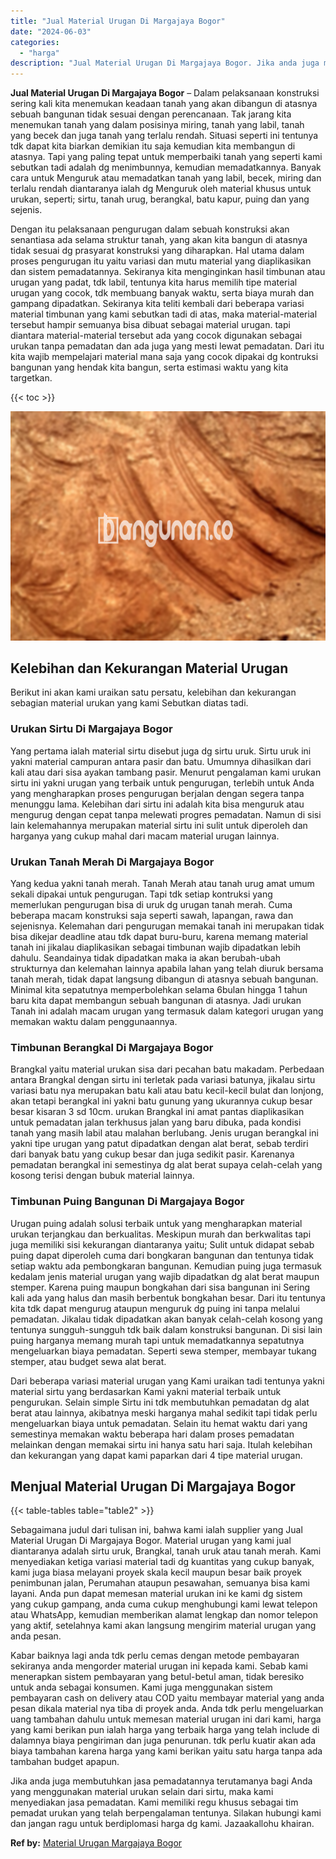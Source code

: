 ```yaml
---
title: "Jual Material Urugan Di Margajaya Bogor"
date: "2024-06-03"
categories: 
  - "harga"
description: "Jual Material Urugan Di Margajaya Bogor. Jika anda juga membutuhkan jasa pemadatannya terutamanya bagi Anda yang menggunakan material urukan selain dari sirt..."
---
```


**Jual Material Urugan Di Margajaya Bogor** – Dalam pelaksanaan konstruksi sering kali kita menemukan keadaan tanah yang akan dibangun di atasnya sebuah bangunan tidak sesuai dengan perencanaan. Tak jarang kita menemukan tanah yang dalam posisinya miring, tanah yang labil, tanah yang becek dan juga tanah yang terlalu rendah. Situasi seperti ini tentunya tdk dapat kita biarkan demikian itu saja kemudian kita membangun di atasnya. Tapi yang paling tepat untuk memperbaiki tanah yang seperti kami sebutkan tadi adalah dg menimbunnya, kemudian memadatkannya. Banyak cara untuk Menguruk atau memadatkan tanah yang labil, becek, miring dan terlalu rendah diantaranya ialah dg Menguruk oleh material khusus untuk urukan, seperti; sirtu, tanah urug, berangkal, batu kapur, puing dan yang sejenis.

Dengan itu pelaksanaan pengurugan dalam sebuah konstruksi akan senantiasa ada selama struktur tanah, yang akan kita bangun di atasnya tidak sesuai dg prasyarat konstruksi yang diharapkan. Hal utama dalam proses pengurugan itu yaitu variasi dan mutu material yang diaplikasikan dan sistem pemadatannya. Sekiranya kita menginginkan hasil timbunan atau urugan yang padat, tdk labil, tentunya kita harus memilih tipe material urugan yang cocok, tdk membuang banyak waktu, serta biaya murah dan gampang dipadatkan. Sekiranya kita teliti kembali dari beberapa variasi material timbunan yang kami sebutkan tadi di atas, maka material-material tersebut hampir semuanya bisa dibuat sebagai material urugan. tapi diantara material-material tersebut ada yang cocok digunakan sebagai urukan tanpa pemadatan dan ada juga yang mesti lewat pemadatan. Dari itu kita wajib mempelajari material mana saja yang cocok dipakai dg kontruksi bangunan yang hendak kita bangun, serta estimasi waktu yang kita targetkan.

{{< toc >}}

![Jual Material Urugan Di Margajaya Bogor](/images/jual-urugan-30.png)

## Kelebihan dan Kekurangan Material Urugan

Berikut ini akan kami uraikan satu persatu, kelebihan dan kekurangan sebagian material urukan yang kami Sebutkan diatas tadi.

### Urukan Sirtu Di Margajaya Bogor

Yang pertama ialah material sirtu disebut juga dg sirtu uruk. Sirtu uruk ini yakni material campuran antara pasir dan batu. Umumnya dihasilkan dari kali atau dari sisa ayakan tambang pasir. Menurut pengalaman kami urukan sirtu ini yakni urugan yang terbaik untuk pengurugan, terlebih untuk Anda yang mengharapkan proses pengurugan berjalan dengan segera tanpa menunggu lama. Kelebihan dari sirtu ini adalah kita bisa menguruk atau mengurug dengan cepat tanpa melewati progres pemadatan. Namun di sisi lain kelemahannya merupakan material sirtu ini sulit untuk diperoleh dan harganya yang cukup mahal dari macam material urugan lainnya.

### Urukan Tanah Merah Di Margajaya Bogor

Yang kedua yakni tanah merah. Tanah Merah atau tanah urug amat umum sekali dipakai untuk pengurugan. Tapi tdk setiap kontruksi yang memerlukan pengurugan bisa di uruk dg urugan tanah merah. Cuma beberapa macam konstruksi saja seperti sawah, lapangan, rawa dan sejenisnya. Kelemahan dari pengurugan memakai tanah ini merupakan tidak bisa dikejar deadline atau tdk dapat buru-buru, karena memang material tanah ini jikalau diaplikasikan sebagai timbunan wajib dipadatkan lebih dahulu. Seandainya tidak dipadatkan maka ia akan berubah-ubah strukturnya dan kelemahan lainnya apabila lahan yang telah diuruk bersama tanah merah, tidak dapat langsung dibangun di atasnya sebuah bangunan. Minimal kita sepatutnya memperbolehkan selama 6bulan hingga 1 tahun baru kita dapat membangun sebuah bangunan di atasnya. Jadi urukan Tanah ini adalah macam urugan yang termasuk dalam kategori urugan yang memakan waktu dalam penggunaannya.

### Timbunan Berangkal Di Margajaya Bogor

Brangkal yaitu material urukan sisa dari pecahan batu makadam. Perbedaan antara Brangkal dengan sirtu ini terletak pada variasi batunya, jikalau sirtu variasi batu nya merupakan batu kali atau batu kecil-kecil bulat dan lonjong, akan tetapi berangkal ini yakni batu gunung yang ukurannya cukup besar besar kisaran 3 sd 10cm. urukan Brangkal ini amat pantas diaplikasikan untuk pemadatan jalan terkhusus jalan yang baru dibuka, pada kondisi tanah yang masih labil atau malahan berlubang. Jenis urugan berangkal ini yakni tipe urugan yang patut dipadatkan dengan alat berat, sebab terdiri dari banyak batu yang cukup besar dan juga sedikit pasir. Karenanya pemadatan berangkal ini semestinya dg alat berat supaya celah-celah yang kosong terisi dengan bubuk material lainnya.

### Timbunan Puing Bangunan Di Margajaya Bogor

Urugan puing adalah solusi terbaik untuk yang mengharapkan material urukan terjangkau dan berkualitas. Meskipun murah dan berkwalitas tapi juga memiliki sisi kekurangan diantaranya yaitu; Sulit untuk didapat sebab puing dapat diperoleh cuma dari bongkaran bangunan dan tentunya tidak setiap waktu ada pembongkaran bangunan. Kemudian puing juga termasuk kedalam jenis material urugan yang wajib dipadatkan dg alat berat maupun stemper. Karena puing maupun bongkahan dari sisa bangunan ini Sering kali ada yang halus dan masih berbentuk bongkahan besar. Dari itu tentunya kita tdk dapat mengurug ataupun menguruk dg puing ini tanpa melalui pemadatan. Jikalau tidak dipadatkan akan banyak celah-celah kosong yang tentunya sungguh-sungguh tdk baik dalam konstruksi bangunan. Di sisi lain puing harganya memang murah tapi untuk memadatkannya sepatutnya mengeluarkan biaya pemadatan. Seperti sewa stemper, membayar tukang stemper, atau budget sewa alat berat.

Dari beberapa variasi material urugan yang Kami uraikan tadi tentunya yakni material sirtu yang berdasarkan Kami yakni material terbaik untuk pengurukan. Selain simple Sirtu ini tdk membutuhkan pemadatan dg alat berat atau lainnya, akibatnya meski harganya mahal sedikit tapi tidak perlu mengeluarkan biaya untuk pemadatan. Selain itu hemat waktu dari yang semestinya memakan waktu beberapa hari dalam proses pemadatan melainkan dengan memakai sirtu ini hanya satu hari saja. Itulah kelebihan dan kekurangan yang dapat kami paparkan dari 4 tipe material urugan.

## Menjual Material Urugan Di Margajaya Bogor

{{< table-tables table="table2" >}}

Sebagaimana judul dari tulisan ini, bahwa kami ialah supplier yang Jual Material Urugan Di Margajaya Bogor. Material urugan yang kami jual diantaranya adalah sirtu uruk, Brangkal, tanah uruk atau tanah merah. Kami menyediakan ketiga variasi material tadi dg kuantitas yang cukup banyak, kami juga biasa melayani proyek skala kecil maupun besar baik proyek penimbunan jalan, Perumahan ataupun pesawahan, semuanya bisa kami layani. Anda pun dapat memesan material urukan ini ke kami dg sistem yang cukup gampang, anda cuma cukup menghubungi kami lewat telepon atau WhatsApp, kemudian memberikan alamat lengkap dan nomor telepon yang aktif, setelahnya kami akan langsung mengirim material urugan yang anda pesan.

Kabar baiknya lagi anda tdk perlu cemas dengan metode pembayaran sekiranya anda mengorder material urugan ini kepada kami. Sebab kami menerapkan sistem pembayaran yang betul-betul aman, tidak beresiko untuk anda sebagai konsumen. Kami juga menggunakan sistem pembayaran cash on delivery atau COD yaitu membayar material yang anda pesan dikala material nya tiba di proyek anda. Anda tdk perlu mengeluarkan uang tambahan dahulu untuk memesan material urugan ini dari kami, harga yang kami berikan pun ialah harga yang terbaik harga yang telah include di dalamnya biaya pengiriman dan juga penurunan. tdk perlu kuatir akan ada biaya tambahan karena harga yang kami berikan yaitu satu harga tanpa ada tambahan budget apapun.

Jika anda juga membutuhkan jasa pemadatannya terutamanya bagi Anda yang menggunakan material urukan selain dari sirtu, maka kami menyediakan jasa pemadatan. Kami memiliki regu khusus sebagai tim pemadat urukan yang telah berpengalaman tentunya. Silakan hubungi kami dan jangan ragu untuk berdiplomasi harga dg kami. Jazaakallohu khairan.

**Ref by:** [Material Urugan Margajaya Bogor](https://id.wikipedia.org/wiki/Material)
